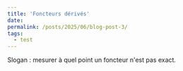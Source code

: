```yaml
---
title: 'Foncteurs dérivés'
date: 
permalink: /posts/2025/06/blog-post-3/
tags:
  - test
---
```


Slogan : mesurer à quel point un foncteur n'est pas exact.
